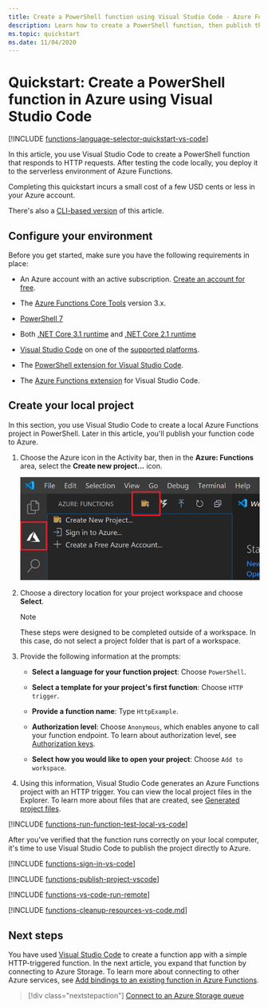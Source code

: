 ```yaml
---
title: Create a PowerShell function using Visual Studio Code - Azure Functions
description: Learn how to create a PowerShell function, then publish the local project to serverless hosting in Azure Functions using the Azure Functions extension in Visual Studio Code.   
ms.topic: quickstart
ms.date: 11/04/2020
---
```


# Quickstart: Create a PowerShell function in Azure using Visual Studio Code

[!INCLUDE [functions-language-selector-quickstart-vs-code](../../includes/functions-language-selector-quickstart-vs-code.md)]

In this article, you use Visual Studio Code to create a PowerShell function that responds to HTTP requests. After testing the code locally, you deploy it to the serverless environment of Azure Functions.

Completing this quickstart incurs a small cost of a few USD cents or less in your Azure account.

There's also a [CLI-based version](create-first-function-cli-powershell.md) of this article.

## Configure your environment

Before you get started, make sure you have the following requirements in place:

+ An Azure account with an active subscription. [Create an account for free](https://azure.microsoft.com/free/?ref=microsoft.com&utm_source=microsoft.com&utm_medium=docs&utm_campaign=visualstudio).

+ The [Azure Functions Core Tools](functions-run-local.md#install-the-azure-functions-core-tools) version 3.x.

+ [PowerShell 7](/powershell/scripting/install/installing-powershell-core-on-windows)

+ Both [.NET Core 3.1 runtime](https://dotnet.microsoft.com/download) and [.NET Core 2.1 runtime](https://dotnet.microsoft.com/download/dotnet/2.1)  

+ [Visual Studio Code](https://code.visualstudio.com/) on one of the [supported platforms](https://code.visualstudio.com/docs/supporting/requirements#_platforms).    

+ The [PowerShell extension for Visual Studio Code](https://marketplace.visualstudio.com/items?itemName=ms-vscode.PowerShell).  

+ The [Azure Functions extension](https://marketplace.visualstudio.com/items?itemName=ms-azuretools.vscode-azurefunctions) for Visual Studio Code. 

## <a name="create-an-azure-functions-project"></a>Create your local project

In this section, you use Visual Studio Code to create a local Azure Functions project in PowerShell. Later in this article, you'll publish your function code to Azure.

1. Choose the Azure icon in the Activity bar, then in the **Azure: Functions** area, select the **Create new project...** icon.

    ![Choose Create a new project](./media/functions-create-first-function-vs-code/create-new-project.png)

1. Choose a directory location for your project workspace and choose **Select**.

    > [!NOTE]
    > These steps were designed to be completed outside of a workspace. In this case, do not select a project folder that is part of a workspace.

1. Provide the following information at the prompts:

    + **Select a language for your function project**: Choose `PowerShell`.

    + **Select a template for your project's first function**: Choose `HTTP trigger`.

    + **Provide a function name**: Type `HttpExample`.

    + **Authorization level**: Choose `Anonymous`, which enables anyone to call your function endpoint. To learn about authorization level, see [Authorization keys](functions-bindings-http-webhook-trigger.md#authorization-keys).

    + **Select how you would like to open your project**: Choose `Add to workspace`.

1. Using this information, Visual Studio Code generates an Azure Functions project with an HTTP trigger. You can view the local project files in the Explorer. To learn more about files that are created, see [Generated project files](functions-develop-vs-code.md#generated-project-files). 

[!INCLUDE [functions-run-function-test-local-vs-code](../../includes/functions-run-function-test-local-vs-code.md)]

After you've verified that the function runs correctly on your local computer, it's time to use Visual Studio Code to publish the project directly to Azure. 

[!INCLUDE [functions-sign-in-vs-code](../../includes/functions-sign-in-vs-code.md)]

[!INCLUDE [functions-publish-project-vscode](../../includes/functions-publish-project-vscode.md)]

[!INCLUDE [functions-vs-code-run-remote](../../includes/functions-vs-code-run-remote.md)]

[!INCLUDE [functions-cleanup-resources-vs-code.md](../../includes/functions-cleanup-resources-vs-code.md)]

## Next steps

You have used [Visual Studio Code](functions-develop-vs-code.md?tabs=powershell) to create a function app with a simple HTTP-triggered function. In the next article, you expand that function by connecting to Azure Storage. To learn more about connecting to other Azure services, see [Add bindings to an existing function in Azure Functions](add-bindings-existing-function.md?tabs=powershell).  

> [!div class="nextstepaction"]
> [Connect to an Azure Storage queue](functions-add-output-binding-storage-queue-vs-code.md?pivots=programming-language-powershell)

[Azure Functions Core Tools]: functions-run-local.md
[Azure Functions extension for Visual Studio Code]: https://marketplace.visualstudio.com/items?itemName=ms-azuretools.vscode-azurefunctions
